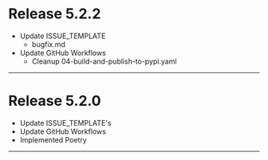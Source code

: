 # Release 5.2.2

- Update ISSUE_TEMPLATE
  - bugfix.md
- Update GitHub Workflows
  - Cleanup 04-build-and-publish-to-pypi.yaml

______________________________________________________________________

# Release 5.2.0

- Update ISSUE_TEMPLATE's
- Update GitHub Workflows
- Implemented Poetry

______________________________________________________________________
